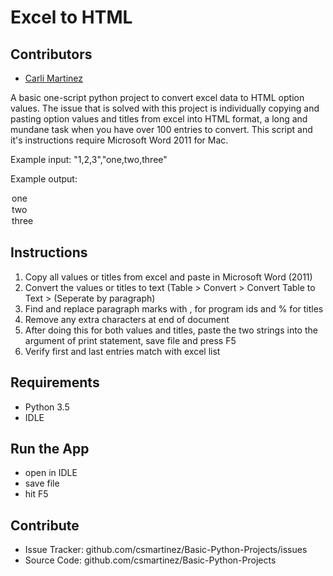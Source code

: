 # Excel to HTML

## Contributors

* [Carli Martinez](https://github.com/csmartinez)

A basic one-script python project to convert excel data to HTML option values. The issue that is solved with this project is individually copying and pasting option values and titles from excel into HTML format, a long and mundane task when you have over 100 entries to convert. This script and it's instructions require Microsoft Word 2011 for Mac.

Example input:
"1,2,3","one,two,three"

Example output:
<option value="1">one</option>
<option value="2">two</option>
<option value="3">three</option>

## Instructions

 1. Copy all values or titles from excel and paste in Microsoft Word (2011)
 2. Convert the values or titles to text (Table > Convert > Convert Table to Text > (Seperate by paragraph)
 3. Find and replace paragraph marks with , for program ids and % for titles
 4. Remove any extra characters at end of document
 5. After doing this for both values and titles, paste the two strings into the argument of print statement, save file and press F5
 6. Verify first and last entries match with excel list

## Requirements

* Python 3.5
* IDLE


## Run the App

- open in IDLE
- save file
- hit F5


## Contribute

- Issue Tracker: github.com/csmartinez/Basic-Python-Projects/issues
- Source Code: github.com/csmartinez/Basic-Python-Projects
